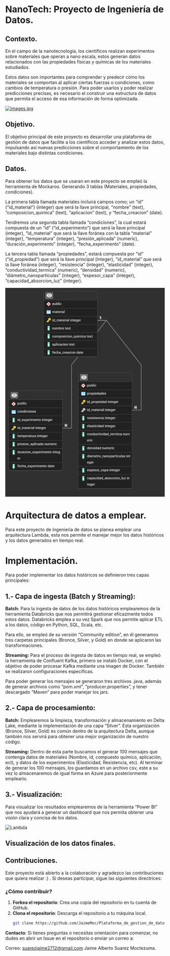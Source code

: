 # NanoTech: Proyecto de Ingeniería de Datos. 

## Contexto.

En el campo de la nanotecnología, los científicos realizan experimentos sobre materiales que operan a nano escala, estos generan datos relacionados con las propiedades físicas y químicas de los materiales estudiados.

Estos datos son importantes para comprender y predecir cómo los materiales se comportan al aplicar ciertas fuerzas o condiciones, como cambios de temperatura o presión. Para poder usarlos y poder realizar predicciones precisas, es necesario el construir una estructura de datos que permita el acceso de esa información de forma optimizada.

[![images.jpg](https://i.postimg.cc/1zY0ddD1/images.jpg)](https://postimg.cc/McVjMds9)

## Objetivo.

El objetivo principal de este proyecto es desarrollar una plataforma de gestión de datos que facilite a los científicos acceder y analizar estos datos, impulsando así nuevas predicciones sobre el comportamiento de los materiales bajo distintas condiciones.  

## Datos.

Para obtener los datos que se usaran en este proyecto se empleó la herramienta de Mockaroo. Generando 3 tablas (Materiales, propiedades, condiciones). 

La primera tabla llamada materiales incluirá campos como; un “id” (“id_material”) (integer) que será la llave principal, “nombre” (text), “composicion_quimica” (text), “aplicacion” (text), y “fecha_creacion” (date). 

Tendremos una segunda tabla llamada “condiciones”, la cual estará compuesta de un “id” (“id_experimento”) que será la llave principal (integer), “id_material” que será la llave foránea con la tabla “material” (integer), “temperatura” (integer), “presión_aplicada” (numeric), “duración_experimento” (integer), “fecha_experimento” (date).   

La tercera tabla llamada “propiedades”, estará compuesta por "id" (“id_propiedad”) que será la llave principal (integer), “id_material” que será la llave foránea (integer), “resistencia” (integer), “elasticidad” (integer), “conductividad_termica” (numeric), “densidad” (numeric), “diámetro_nanoparticulas” (integer), “espesor_capa” (integer), “capacidad_absorcion_luz” (integer).  

![EBD](Data/EBD.png)

# Arquitectura de datos a emplear. 

Para este proyecto de ingeniería de datos se planea emplear una arquitectura Lambda, esta nos permite el manejar mejor los datos históricos y los datos generados en tiempo real. 

# Implementación. 

Para poder implementar los datos históricos se definieron tres capas principales:

## 1.- Capa de ingesta (Batch y Streaming): 

**Batch:** Para la ingesta de datos de los datos históricos emplearemos de la herramienta Databricks que nos permitirá gestionar eficazmente todos estos datos. Databricks emplea a su vez Spark que nos permite aplicar ETL a los datos, código en Python, SQL, Scala, etc. 

Para ello, se empleó de su versión “Community edition”, en él generamos tres carpetas principales (Bronce, Silver, y Gold) en donde se aplicaron las transformaciones.

**Streaming:** Para el proceso de ingesta de datos en tiempo real, se empleó la herramienta de Confluent Kafka, primero se instaló Docker, con el objetivo de poder procesar Kafka mediante una imagen de Docker. También se realizaron configuraciones específicas. 

Para poder generar los mensajes se generaron tres archivos .java, además de generar archivos como “pom.xml”, “producer.properties”, y tener descargado “Maven” para poder manejar los jars. 

## 2.- Capa de procesamiento:

**Batch:** Emplearemos la limpieza, transformación y almacenamiento en Delta Lake, mediante la implementación de una capa “Silver”. Esta organización (Bronce, Silver, Gold) es común dentro de la arquitectura Delta, aunque también nos servirá para obtener una mejor organización de nuestro código. 

**Streaming:** Dentro de esta parte buscamos el generar 100 mensajes que contenga datos de materiales (Nombre, id, compuesto químico, aplicación, ect), y datos de los experimentos (Elasticidad, Resistencia, etc). 
Al terminar de generar los 100 mensajes, los guardamos en un archivo csv, este a su vez lo almacenaremos de igual forma en Azure para posteriormente emplearlo.

## 3.- Visualización:
Para visualizar los resultados emplearemos de la herramienta “Power BI” que nos ayudará a generar un dashboard que nos permita obtener una visión clara y concisa de los datos. 

![Lambda](https://github.com/JaimeMoc/Plataforma_de_gestion_de_datos_de_Nanotecnologia/blob/d5a2ecd3fbd9490344280e0c77e9f9a261d60928/Lambda%20Arquitectura.png)

## Visualización de los datos finales. 

## Contribuciones.

Este proyecto está abierto a la colaboración y agradezco las contribuciones que quiera realizar :) . Si deseas participar, sigue las siguientes directrices:

### ¿Cómo contribuir?

1. **Forkea el repositorio**: Crea una copia del repositorio en tu cuenta de GitHub.
2. **Clona el repositorio**: Descarga el repositorio a tu máquina local.
   ```bash
   git clone https://github.com/JaimeMoc/Plataforma_de_gestion_de_datos_de_Nanotecnologia.git

**Contacto**: 
Si tienes preguntas o necesitas orientación para comenzar, no dudes en abrir un Issue en el repositorio o enviar un correo a:

Correo: suarezjaime2712@gmail.com
Jaime Alberto Suarez Moctezuma.
